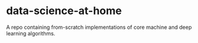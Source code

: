 # data-science-at-home
A repo containing from-scratch implementations of core machine and deep learning algorithms. 